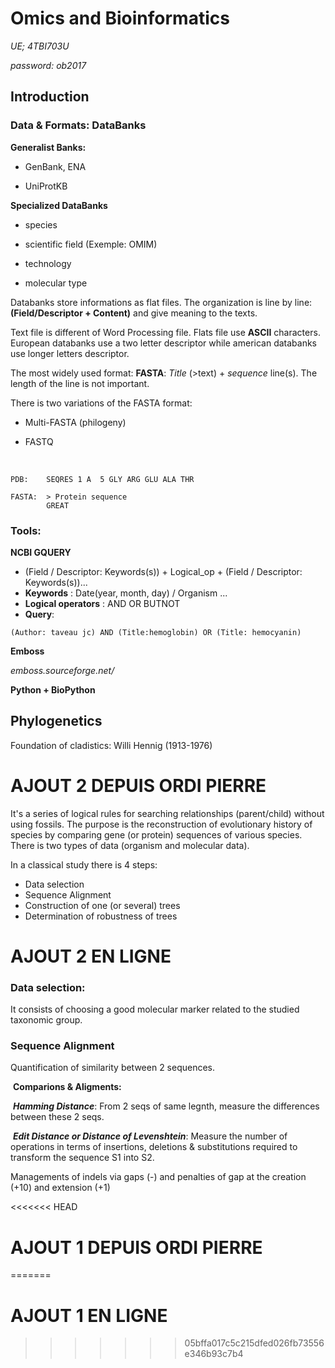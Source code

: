 # Omics and Bioinformatics

*UE; 4TBI703U*

*password: ob2017*



## Introduction



### Data & Formats: DataBanks

**Generalist Banks:**

- GenBank, ENA

- UniProtKB

**Specialized DataBanks**

- species

- scientific field (Exemple: OMIM)

- technology

- molecular type

Databanks store informations as flat files. The organization is line by line: **(Field/Descriptor + Content)** and give meaning to the texts.



Text file is different of Word Processing file. Flats file use **ASCII** characters. European databanks use a two letter descriptor while american databanks use longer letters descriptor.

The most widely used format: **FASTA**: *Title* (>text) + *sequence* line(s). The length of the line is not important.

There is two variations of the FASTA format:

- Multi-FASTA (philogeny)

- FASTQ

  ​


```PDB
PDB:	SEQRES 1 A	5 GLY ARG GLU ALA THR
```

```FASTA
FASTA:	> Protein sequence
		GREAT
```



### Tools:

**NCBI GQUERY**

- (Field / Descriptor: Keywords(s)) + Logical_op + (Field / Descriptor: Keywords(s))...
- **Keywords** : Date(year, month, day)  / Organism ...
- **Logical operators** : AND	OR	BUTNOT
- **Query**:

```
(Author: taveau jc) AND (Title:hemoglobin) OR (Title: hemocyanin)
```

**Emboss**

*emboss.sourceforge.net/*

**Python + BioPython**





## Phylogenetics

Foundation of cladistics: Willi Hennig (1913-1976)

# AJOUT 2 DEPUIS ORDI PIERRE

It's a series of logical rules for searching relationships (parent/child) without using fossils. The purpose is the reconstruction of evolutionary history of species by comparing gene (or protein) sequences of various species. There is two types of data (organism and molecular data).

In a classical study there is 4 steps:

- Data selection
- Sequence Alignment
- Construction of one (or several) trees
- Determination of robustness of trees

# AJOUT 2 EN LIGNE

### Data selection:

It consists of choosing a good molecular marker related to the studied taxonomic group.

### Sequence Alignment

Quantification of similarity between 2 sequences.

​	**Comparions & Aligments:**

​	***Hamming Distance***: From 2 seqs of same legnth, measure the differences between these 2 seqs.

​	***Edit Distance or Distance of Levenshtein***: Measure the number of operations in terms of insertions, deletions & substitutions required to transform the sequence S1 into S2.

Managements of indels via gaps (-) and penalties of gap at the creation (+10) and extension (+1)

<<<<<<< HEAD
# AJOUT 1 DEPUIS ORDI PIERRE
=======
# AJOUT 1 EN LIGNE

>>>>>>> 05bffa017c5c215dfed026fb73556e346b93c7b4
